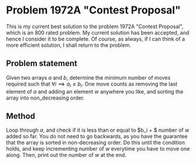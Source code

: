# Problem 1972A "Contest Proposal"
This is my current best solution to the problem 1972A "Contest Proposal", which is an 800 rated problem. My current solution has been accepted, and hence I consider it to be complete. Of course, as always, if I can think of a more efficient solution, I shall return to the problem. 

## Problem statement
Given two arrays $a$ and $b$, determine the minimum number of moves required such that $\forall i \implies a_i \leq b_i$. One move counts as removing the last element of $a$ and adding an element $w$ anywhere you like, and sorting the array into non_decreasing order.

## Method
Loop through $a$, and check if it is less than or equal to $b_i + $ number of $w$ added so far. You do not need to go backwards, as you have the guarantee that the array is sorted in non-decreasing order. Do this until the condition holds, and keep incrementing number of $w$ everytime you have to move one along. Then, print out the number of $w$ at the end.